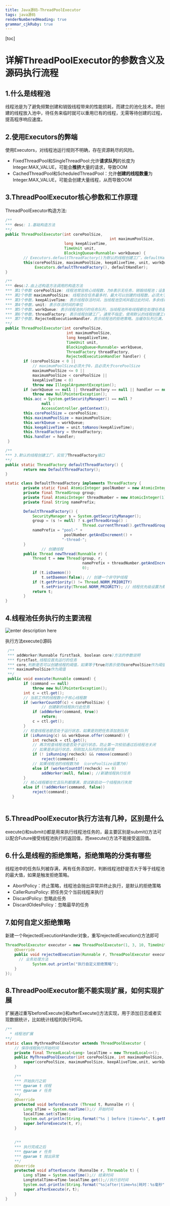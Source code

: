 ```yaml
---
title: Java源码-ThreadPoolExecutor
tags: java源码
renderNumberedHeading: true
grammar_cjkRuby: true
---
```

[toc]

# 详解ThreadPoolExecutor的参数含义及源码执行流程

## 1.什么是线程池

线程池是为了避免频繁创建和销毁线程带来的性能损耗，而建立的池化技术。把创建的线程放入池中，待任务来临时就可以重用已有的线程，无需等待创建的过程，提高程序响应速度。

## 2.使用Executors的弊端

使用Executors，对线程池运行规则不明确，存在资源耗尽的风险。

- FixedThreadPool和SingleThreadPool:允许**请求队列**的长度为Integer.MAX_VALUE，可能会**推挤**大量的请求，导致OOM
- CachedThreadPool和ScheduledThreadPool：允许**创建的线程数量**为Integer.MAX_VALUE，可能会创建大量线程，从而导致OOM

## 3.ThreadPoolExecutor核心参数和工作原理

ThreadPoolExecutor构造方法:

```java
/**
*** desc: 1.基础构造方法
**/
public ThreadPoolExecutor(int corePoolSize,
  											  int maximumPoolSize,
                          long keepAliveTime,
                          TimeUnit unit,
                          BlockingQueue<Runnable> workQueue) {
        // Executors.defaultThreadFactory()为默认的线程创建工厂，defaultHandler为莫仍拒绝策略
        this(corePoolSize, maximumPoolSize, keepAliveTime, unit, workQueue,
             Executors.defaultThreadFactory(), defaultHandler);
}

/**
*** desc:2.由上述构造方法调用的构造方法
*** 第1个参数 corePoolSize: 线程池常驻核心线程数，为0表示无任务，销毁线程池；设置则过小，线程频繁创建销* 毁，设置过大，会浪费系统资源，需要根据业务调整此值
*** 第2个参数 maximumPoolSize: 线程池在任务最多时，最大可以创建的线程数，必须大于0，也必须大于corePoolSize，在任务比较多，任务队列已满，才会用到。
*** 第3个参数，keepAliveTime: 表示线程存活时间，当线程池空闲并超过此时间，多余线程就会被销毁值corePoolSize。
*** 第4个参数，unit: 表示存活时间的单位
*** 第5个参数，workQueue: 表示线程池执行的任务队列，当线程池所有线程都在处理任务是，新任务会缓存在此任务队列中等待执行。
*** 第6个参数，threadFactory: 表示线程创建工厂。通常不指定，使用默认的线程创建工作的方法来创建线程，也可以自定义线程工厂，通过实现TreadFacotry接口完成，自定义线程名称和线程执行优先级。
*** 第7个参数，RejectedExecutionHandler，表示线程池的拒绝策略。当缓存队列已满，且不能创建新的线程执行此任务时，就会用到拒绝策略，属于一种限流保护机制。
**/
public ThreadPoolExecutor(int corePoolSize,
                           int maximumPoolSize,
                           long keepAliveTime,
                           TimeUnit unit,
                           BlockingQueue<Runnable> workQueue,
                           ThreadFactory threadFactory,
                           RejectedExecutionHandler handler) {
        if (corePoolSize < 0 ||
            // maximumPoolSize必须大于0，且必须大于corePoolSize
            maximumPoolSize <= 0 ||
            maximumPoolSize < corePoolSize ||
            keepAliveTime < 0)
            throw new IllegalArgumentException();
        if (workQueue == null || threadFactory == null || handler == null)
            throw new NullPointerException();
        this.acc = System.getSecurityManager() == null ?
                null :
                AccessController.getContext();
        this.corePoolSize = corePoolSize;
        this.maximumPoolSize = maximumPoolSize;
        this.workQueue = workQueue;
        this.keepAliveTime = unit.toNanos(keepAliveTime);
        this.threadFactory = threadFactory;
        this.handler = handler;
 }

/**
*** 3.默认的线程创建工厂，实现了ThreadFactory接口
**/
public static ThreadFactory defaultThreadFactory() {
        return new DefaultThreadFactory();
}

static class DefaultThreadFactory implements ThreadFactory {
        private static final AtomicInteger poolNumber = new AtomicInteger(1);
        private final ThreadGroup group;
        private final AtomicInteger threadNumber = new AtomicInteger(1);
        private final String namePrefix;

        DefaultThreadFactory() {
            SecurityManager s = System.getSecurityManager();
            group = (s != null) ? s.getThreadGroup() :
                                  Thread.currentThread().getThreadGroup();
            namePrefix = "pool-" +
                          poolNumber.getAndIncrement() +
                         "-thread-";
        }
				// 创建线程
        public Thread newThread(Runnable r) {
            Thread t = new Thread(group, r,
                                  namePrefix + threadNumber.getAndIncrement(),
                                  0);
            if (t.isDaemon())
                t.setDaemon(false); // 创建一个非守护线程
            if (t.getPriority() != Thread.NORM_PRIORITY)
                t.setPriority(Thread.NORM_PRIORITY); // 线程优先级设置为默认值
            return t;
        }
}
```



## 4.线程池任务执行的主要流程

![enter description here](./images/1587958249484.png)

执行方法execute()源码

```java
 /**
 *** addWorker(Runnable firstTask, boolean core)方法的参数说明
 *** firstTast,线程应首先运行的任务
 *** core,判断是否可以创建线程的阈值，如果等于true则表示使用corePoolSize作为阈值，false使用
 *** maximumPoolSize作为阈值
 **/
 public void execute(Runnable command) {
        if (command == null)
            throw new NullPointerException();
        int c = ctl.get();
        // 当前工作的线程数小于核心线程数
        if (workerCountOf(c) < corePoolSize) {
        		// 创建新的线程执行此任务
            if (addWorker(command, true))
                return;
            c = ctl.get();
        }
        // 检查线程池是否处于运行状态，如果是则把任务添加到队列
        if (isRunning(c) && workQueue.offer(command)) {
            int recheck = ctl.get();
            // 再次检查线程池是否处于运行状态，防止第一次校验通过后线程池关闭
            // 如果是非运行状态，将刚加入队列的任务异常
            if (! isRunning(recheck) && remove(command))
                reject(command);
            // 如果线程池的线程数为0 （corePoolSize设置为0）
            else if (workerCountOf(recheck) == 0)
                addWorker(null, false); //新建线程执行任务
        }
        // 核心线程都在忙且队列都爆满，尝试新启动一个线程执行失败
        else if (!addWorker(command, false))
            reject(command);
   }
    
```



## 5.ThreadPoolExecutor执行方法有几种，区别是什么

execute()和submit()都是用来执行线程池任务的，最主要区别是submit()方法可以配合Future接受线程池执行的返回值，而execute()方法不能接受返回值。

## 6.什么是线程的拒绝策略，拒绝策略的分类有哪些

线程池中的任务队列被存满，再有任务添加时，判断线程池舒是否大于等于线程池的最大值，如果是触发拒绝策略。

- AbortPolicy：终止策略，线程池会抛出异常并终止执行，是默认的拒绝策略
- CallerRunsPolicy: 把任务交个当前线程来执行
- DiscardPolicy: 忽略此任务
- DiscardOldesPolicy：忽略最早的任务

## 7.如何自定义拒绝策略

新建一个RejectedExecutionHandler对象，重写rejectedExecution()方法即可

```java
ThreadPoolExecutor executor = new ThreadPoolExecutor(1, 3, 10, TimeUnit.SECONDS, new 		LinkedBlockingQueue<>(2), new RejectedExecutionHandler() { // 添加自定义拒绝策略
  	@Override
  	public void rejectedExecution(Runnable r, ThreadPoolExecutor executor) {
      // 业务处理方法
			System.out.println("执行自定义拒绝策略");
    }
});
```

## 8.ThreadPoolExecutor能不能实现扩展，如何实现扩展

扩展通过重写beforeExecute()和afterExecute()方法实现，用于添加日志或者实现数据统计，比如统计线程的执行时间。

```java
/**
  * 线程池扩展
**/ 
static class MythreadPoolExecutor extends ThreadPoolExecutor {
	// 保存线程执行开始时间
	private final ThreadLocal<Long> localTime = new ThreadLocal<>();
	public MyThreadPoolExecutor(int corePoolSize, int maximumPoolSize, long keepAliveTime, TimeUnit unit, BlockingQueue<Runnable> workQueue) {
		super(corePoolSize, maximumPoolSize, keepAliveTime,unit, workQueue);
	}
	
	/**
	*** 开始执行之前
	*** @param t 线程
	*** @param r 任务
	**/
	@Override
	protected void beforeExecute (Thread t, Runnalbe r) {
		Long sTime = System.naoTime();// 开始时间
		localTime.set(sTime);
		System.out.println(String.format("%s | before |time=%s", t.getName(), sTime));
		super.beforeExecute(t, r);
	}
  
  
	/**
	*** 执行完成之后
	*** @param r 任务
	*** @param t 抛出异常
	**/
	@Override
	protected void afterExecute (Runnalbe r, Throwable t) {
		Long sTime = System.naoTime();// 结束时间
		LongtotalTime=eTime-localTime.get();//执行总时间
		System.out.println(String.format("%s|after|time=%s|耗时：%s毫秒",Thread.currentThread().getName(),eTime,(totalTime/1000000.0)));
		super.afterExecute(r，t);
	}
}
```






